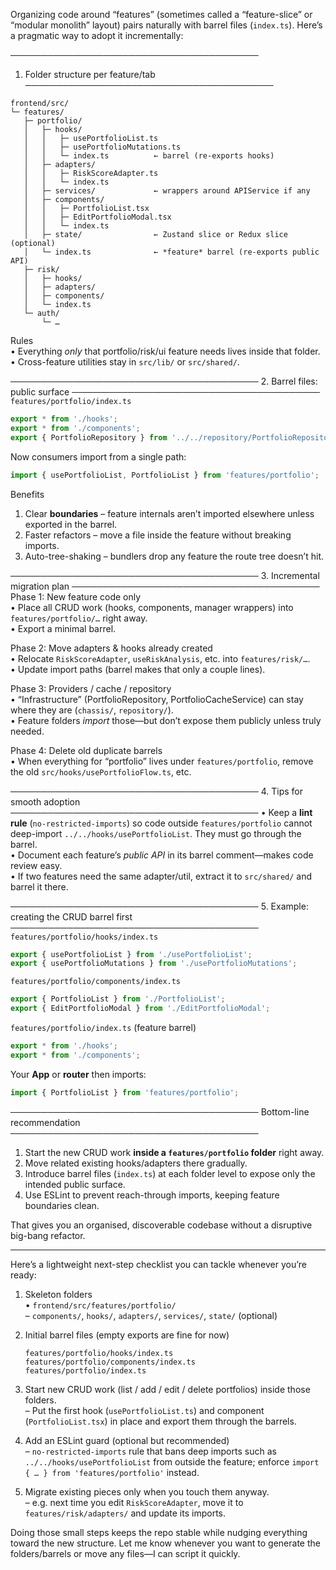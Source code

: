 Organizing code around “features” (sometimes called a “feature-slice” or “modular monolith” layout) pairs naturally with barrel files (`index.ts`).  Here’s a pragmatic way to adopt it incrementally:

────────────────────────────────────────
1. Folder structure per feature/tab
────────────────────────────────────────
```
frontend/src/
└─ features/
   ├─ portfolio/
   │   ├─ hooks/
   │   │   ├─ usePortfolioList.ts
   │   │   ├─ usePortfolioMutations.ts
   │   │   └─ index.ts          ← barrel (re-exports hooks)
   │   ├─ adapters/
   │   │   ├─ RiskScoreAdapter.ts
   │   │   └─ index.ts
   │   ├─ services/             ← wrappers around APIService if any
   │   ├─ components/
   │   │   ├─ PortfolioList.tsx
   │   │   ├─ EditPortfolioModal.tsx
   │   │   └─ index.ts
   │   ├─ state/                ← Zustand slice or Redux slice (optional)
   │   └─ index.ts              ← *feature* barrel (re-exports public API)
   ├─ risk/
   │   ├─ hooks/
   │   ├─ adapters/
   │   ├─ components/
   │   └─ index.ts
   └─ auth/
       └─ …
```

Rules  
• Everything *only* that portfolio/risk/ui feature needs lives inside that folder.  
• Cross-feature utilities stay in `src/lib/` or `src/shared/`.

────────────────────────────────────────
2. Barrel files: public surface
────────────────────────────────────────
`features/portfolio/index.ts`
```ts
export * from './hooks';
export * from './components';
export { PortfolioRepository } from '../../repository/PortfolioRepository';
```
Now consumers import from a single path:
```ts
import { usePortfolioList, PortfolioList } from 'features/portfolio';
```

Benefits  
1. Clear **boundaries** – feature internals aren’t imported elsewhere unless exported in the barrel.  
2. Faster refactors – move a file inside the feature without breaking imports.  
3. Auto-tree-shaking – bundlers drop any feature the route tree doesn’t hit.

────────────────────────────────────────
3. Incremental migration plan
────────────────────────────────────────
Phase 1: New feature code only  
   • Place all CRUD work (hooks, components, manager wrappers) into `features/portfolio/…` right away.  
   • Export a minimal barrel.

Phase 2: Move adapters & hooks already created  
   • Relocate `RiskScoreAdapter`, `useRiskAnalysis`, etc. into `features/risk/…`.  
   • Update import paths (barrel makes that only a couple lines).

Phase 3: Providers / cache / repository  
   • “Infrastructure” (PortfolioRepository, PortfolioCacheService) can stay where they are (`chassis/`, `repository/`).  
   • Feature folders *import* those—but don’t expose them publicly unless truly needed.

Phase 4: Delete old duplicate barrels  
   • When everything for “portfolio” lives under `features/portfolio`, remove the old `src/hooks/usePortfolioFlow.ts`, etc.

────────────────────────────────────────
4. Tips for smooth adoption
────────────────────────────────────────
• Keep a **lint rule** (`no-restricted-imports`) so code outside `features/portfolio` cannot deep-import `../../hooks/usePortfolioList`. They must go through the barrel.  
• Document each feature’s *public API* in its barrel comment—makes code review easy.  
• If two features need the same adapter/util, extract it to `src/shared/` and barrel it there.

────────────────────────────────────────
5. Example: creating the CRUD barrel first
────────────────────────────────────────
`features/portfolio/hooks/index.ts`
```ts
export { usePortfolioList } from './usePortfolioList';
export { usePortfolioMutations } from './usePortfolioMutations';
```
`features/portfolio/components/index.ts`
```ts
export { PortfolioList } from './PortfolioList';
export { EditPortfolioModal } from './EditPortfolioModal';
```
`features/portfolio/index.ts` (feature barrel)
```ts
export * from './hooks';
export * from './components';
```

Your **App** or **router** then imports:
```ts
import { PortfolioList } from 'features/portfolio';
```

────────────────────────────────────────
Bottom-line recommendation
────────────────────────────────────────
1. Start the new CRUD work **inside a `features/portfolio` folder** right away.  
2. Move related existing hooks/adapters there gradually.  
3. Introduce barrel files (`index.ts`) at each folder level to expose only the intended public surface.  
4. Use ESLint to prevent reach-through imports, keeping feature boundaries clean.

That gives you an organised, discoverable codebase without a disruptive big-bang refactor.

________________________________________

Here’s a lightweight next-step checklist you can tackle whenever you’re ready:

1. Skeleton folders  
   • `frontend/src/features/portfolio/`  
     – `components/`, `hooks/`, `adapters/`, `services/`, `state/` (optional)  

2. Initial barrel files (empty exports are fine for now)  
   ```
   features/portfolio/hooks/index.ts
   features/portfolio/components/index.ts
   features/portfolio/index.ts
   ```

3. Start new CRUD work (list / add / edit / delete portfolios) inside those folders.  
   – Put the first hook (`usePortfolioList.ts`) and component (`PortfolioList.tsx`) in place and export them through the barrels.

4. Add an ESLint guard (optional but recommended)  
   – `no-restricted-imports` rule that bans deep imports such as `../../hooks/usePortfolioList` from outside the feature; enforce `import { … } from 'features/portfolio'` instead.

5. Migrate existing pieces only when you touch them anyway.  
   – e.g. next time you edit `RiskScoreAdapter`, move it to `features/risk/adapters/` and update its imports.

Doing those small steps keeps the repo stable while nudging everything toward the new structure. Let me know whenever you want to generate the folders/barrels or move any files—I can script it quickly.